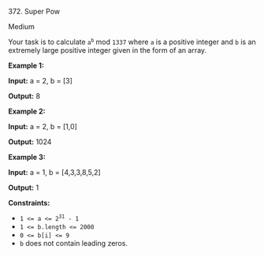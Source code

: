 372\. Super Pow

Medium

Your task is to calculate <code>a<sup>b</sup></code> mod `1337` where `a` is a positive integer and `b` is an extremely large positive integer given in the form of an array.

**Example 1:**

**Input:** a = 2, b = [3]

**Output:** 8

**Example 2:**

**Input:** a = 2, b = [1,0]

**Output:** 1024

**Example 3:**

**Input:** a = 1, b = [4,3,3,8,5,2]

**Output:** 1

**Constraints:**

*   <code>1 <= a <= 2<sup>31</sup> - 1</code>
*   `1 <= b.length <= 2000`
*   `0 <= b[i] <= 9`
*   `b` does not contain leading zeros.